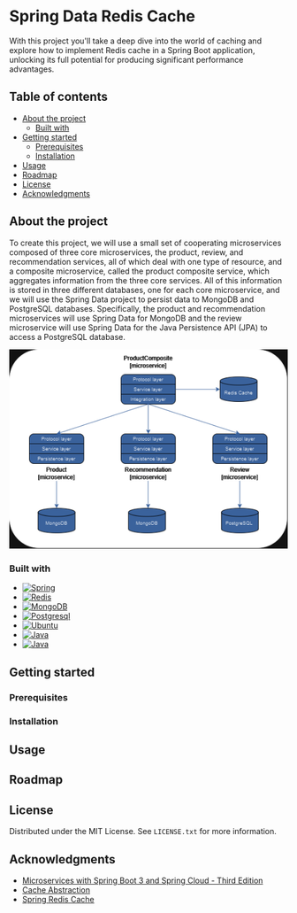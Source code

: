 # Spring Data Redis Cache

With this project you'll take a deep dive into the world of caching and explore how to implement Redis cache in a Spring Boot application, 
unlocking its full potential for producing significant performance advantages. 

## Table of contents

- [About the project](#about-the-project)
    * [Built with](#built-with)
- [Getting started](#getting-started)
    * [Prerequisites](#prerequisites)
    * [Installation](#installation)
- [Usage](#usage)
- [Roadmap](#roadmap)
- [License](#license)
- [Acknowledgments](#acknowledgments)

## About the project

To create this project, we will use a small set of cooperating microservices composed of three core microservices, 
the product, review, and recommendation services, all of which deal with one type of resource, and a composite microservice, 
called the product composite service, which aggregates information from the three core services. All of this information
is stored in three different databases, one for each core microservice, and we will use the Spring Data project to persist
data to MongoDB and PostgreSQL databases. Specifically, the product and recommendation microservices will use Spring Data
for MongoDB and the review microservice will use Spring Data for the Java Persistence API (JPA) to access a PostgreSQL database.

![](images/microservice-landscape.png)

### Built with

* [![Spring][Spring.io]][Spring-url]
* [![Redis][Redis.io]][Redis-url]
* [![MongoDB][Mongodb.com]][Mongodb-url]
* [![Postgresql][Postgresql.com]][Postgresql-url]
* [![Ubuntu][Ubuntu.com]][Ubuntu-url]
* [![Java][Java.com]][Java-url]
* [![Java][Jetbrains.com]][Jetbrains-url]

## Getting started
### Prerequisites
### Installation

## Usage

## Roadmap

## License

Distributed under the MIT License. See `LICENSE.txt` for more information.

## Acknowledgments

- [Microservices with Spring Boot 3 and Spring Cloud - Third Edition](https://www.packtpub.com/product/microservices-with-spring-boot-3-and-spring-cloud-third-edition-third-edition/9781805128694)
- [Cache Abstraction](https://docs.spring.io/spring-framework/reference/integration/cache.html)
- [Spring Redis Cache](https://docs.spring.io/spring-data/redis/reference/redis/redis-cache.html)




[Spring.io]: https://img.shields.io/badge/Spring-6DB33F?style=for-the-badge&logo=spring&logoColor=white
[Spring-url]: https://spring.io/
[Redis.io]: https://img.shields.io/badge/redis-%23DD0031.svg?&style=for-the-badge&logo=redis&logoColor=white
[Redis-url]: https://redis.io/
[Mongodb.com]: https://img.shields.io/badge/MongoDB-4EA94B?style=for-the-badge&logo=mongodb&logoColor=white
[Mongodb-url]: https://www.mongodb.com/
[Postgresql.com]: https://img.shields.io/badge/PostgreSQL-316192?style=for-the-badge&logo=postgresql&logoColor=white
[Postgresql-url]: https://www.postgresql.org/
[Ubuntu.com]: https://img.shields.io/badge/Ubuntu-E95420?style=for-the-badge&logo=ubuntu&logoColor=white
[Ubuntu-url]: https://ubuntu.com/
[Java.com]: https://img.shields.io/badge/Java-ED8B00?style=for-the-badge&logo=openjdk&logoColor=white
[Java-url]: https://www.java.com/it/
[Jetbrains.com]: https://img.shields.io/badge/IntelliJ_IDEA-000000.svg?style=for-the-badge&logo=intellij-idea&logoColor=white
[Jetbrains-url]: https://www.jetbrains.com/idea/

